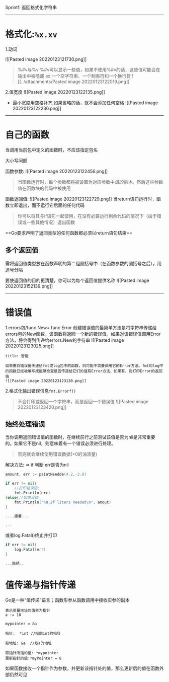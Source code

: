 Sprintf: 返回格式化字符串

---
# 格式化:`%x.xv`

1.动词

![[Pasted image 20220123121730.png]]

> %#v与%v
> %#v可以显示一些值，如果不使用%#v的话，这些值可能会在输出中被隐藏
> ex:一个空字符串、一个制表符和一个换行符
> ![[../attachments/Pasted image 20220123122019.png]]

2.值宽度
![[Pasted image 20220123122135.png]]
- 最小宽度用空格补齐,如果省略的话，就不会添加任何空格
![[Pasted image 20220123122236.png]]

---

# 自己的函数

当调用当前包中定义的函数时，不应该指定包名

大小写问题

函数参数:
![[Pasted image 20220123122456.png]]

> 当函数运行时，每个参数都将被设置为对应参数中*值的副本*。然后这些参数值在函数块的代码中被使用


函数返回值:
![[Pasted image 20220123122729.png]]
当return语句运行时，函数立即退出，而不运行它后面的任何代码

> 你可以将其与if语句一起使用，在没有必要运行剩余代码的情况下（由于错误或一些其他情况）退出函数

==Go要求声明了返回类型的任何函数都必须以return语句结束==

## 多个返回值

需将返回值类型放在函数声明的第二组圆括号中（在函数参数的圆括号之后），用逗号分隔

要使返回值的目的更清楚，你可以为每个返回值提供名称
![[Pasted image 20220123152139.png]]

---

# 错误值

1.errors包/func New+ func Error
创建错误值的最简单方法是将字符串传递给errors包的New函数，该函数将返回一个新的错误值。如果对该错误值调用Error方法，将会得到传递给errors.New的字符串
![[Pasted image 20220123123025.png]]
```ad-tip
title: 智能

如果要将错误值传递给fmt或log包中的函数，则可能不需要调用它的Error方法。fmt和log中的函数已经被编写成能够检查是否传递给它们的值有Error方法，如果有，则打印Error的返回值
![[Pasted image 20220123123130.png]]
```

2.格式化输出错误信息`fmt.Errorf()`
> 不会打印或返回一个字符串，而是返回一个错误值
> ![[Pasted image 20220123123420.png]]


## 始终处理错误
当你调用返回错误值的函数时，在继续前行之前测试该值是否为nil是非常重要的。如果它不是nil，则意味着有一个错误必须进行处理。

> 否则就会继续使用错误数据(<0的油漆量)

解决方法:  => if 判断 err是否为nil
```go
amount, err := paintNeedde(4.2,-3.0)

if err != nil{
	//打印错误值:
	fmt.Println(err)
}else{//如果没错
	fmt.Println("%0.2f liters needed\n", amout)
}

....接着...

...
```
或者log.Fatal()终止并打印
```go
if err != nil{
	log.Fatal(err)
}

...继续..
```


# 值传递与指针传递

Go是一种“值传递”语言；函数形参从函数调用中接收实参的副本

```
表示变量地址的值称为指针
a := 10

mypointer = &a

指针:  *int //指向int的指针

取地址: &a  //取a的地址

取指针所指的值: *mypointer
更新指针的值:*myPointer = 8

```


如果函数接收一个指针作为参数，并更新该指针处的值，那么更新后的值在函数外部仍然可见